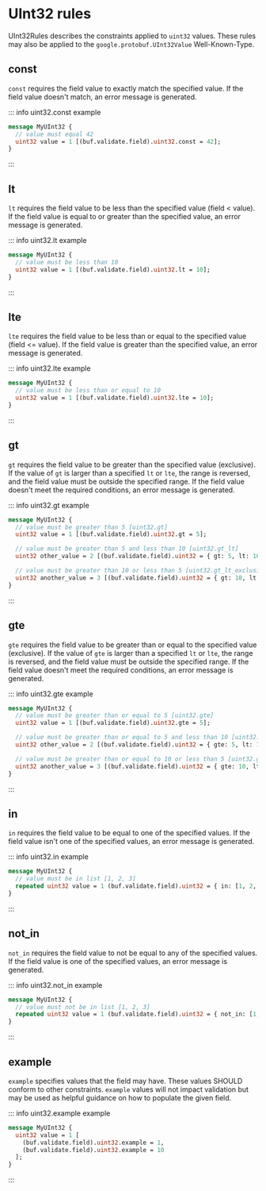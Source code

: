 # UInt32 rules

UInt32Rules describes the constraints applied to `uint32` values. These rules may also be applied to the `google.protobuf.UInt32Value` Well-Known-Type.

## const

`const` requires the field value to exactly match the specified value. If the field value doesn't match, an error message is generated.

::: info uint32.const example

```proto
message MyUInt32 {
  // value must equal 42
  uint32 value = 1 [(buf.validate.field).uint32.const = 42];
}
```

:::

## lt

`lt` requires the field value to be less than the specified value (field < value). If the field value is equal to or greater than the specified value, an error message is generated.

::: info uint32.lt example

```proto
message MyUInt32 {
  // value must be less than 10
  uint32 value = 1 [(buf.validate.field).uint32.lt = 10];
}
```

:::

## lte

`lte` requires the field value to be less than or equal to the specified value (field <= value). If the field value is greater than the specified value, an error message is generated.

::: info uint32.lte example

```proto
message MyUInt32 {
  // value must be less than or equal to 10
  uint32 value = 1 [(buf.validate.field).uint32.lte = 10];
}
```

:::

## gt

`gt` requires the field value to be greater than the specified value (exclusive). If the value of `gt` is larger than a specified `lt` or `lte`, the range is reversed, and the field value must be outside the specified range. If the field value doesn't meet the required conditions, an error message is generated.

::: info uint32.gt example

```proto
message MyUInt32 {
  // value must be greater than 5 [uint32.gt]
  uint32 value = 1 [(buf.validate.field).uint32.gt = 5];

  // value must be greater than 5 and less than 10 [uint32.gt_lt]
  uint32 other_value = 2 [(buf.validate.field).uint32 = { gt: 5, lt: 10 }];

  // value must be greater than 10 or less than 5 [uint32.gt_lt_exclusive]
  uint32 another_value = 3 [(buf.validate.field).uint32 = { gt: 10, lt: 5 }];
}
```

:::

## gte

`gte` requires the field value to be greater than or equal to the specified value (exclusive). If the value of `gte` is larger than a specified `lt` or `lte`, the range is reversed, and the field value must be outside the specified range. If the field value doesn't meet the required conditions, an error message is generated.

::: info uint32.gte example

```proto
message MyUInt32 {
  // value must be greater than or equal to 5 [uint32.gte]
  uint32 value = 1 [(buf.validate.field).uint32.gte = 5];

  // value must be greater than or equal to 5 and less than 10 [uint32.gte_lt]
  uint32 other_value = 2 [(buf.validate.field).uint32 = { gte: 5, lt: 10 }];

  // value must be greater than or equal to 10 or less than 5 [uint32.gte_lt_exclusive]
  uint32 another_value = 3 [(buf.validate.field).uint32 = { gte: 10, lt: 5 }];
}
```

:::

## in

`in` requires the field value to be equal to one of the specified values. If the field value isn't one of the specified values, an error message is generated.

::: info uint32.in example

```proto
message MyUInt32 {
  // value must be in list [1, 2, 3]
  repeated uint32 value = 1 (buf.validate.field).uint32 = { in: [1, 2, 3] };
}
```

:::

## not_in

`not_in` requires the field value to not be equal to any of the specified values. If the field value is one of the specified values, an error message is generated.

::: info uint32.not_in example

```proto
message MyUInt32 {
  // value must not be in list [1, 2, 3]
  repeated uint32 value = 1 (buf.validate.field).uint32 = { not_in: [1, 2, 3] };
}
```

:::

## example

`example` specifies values that the field may have. These values SHOULD conform to other constraints. `example` values will not impact validation but may be used as helpful guidance on how to populate the given field.

::: info uint32.example example

```proto
message MyUInt32 {
  uint32 value = 1 [
    (buf.validate.field).uint32.example = 1,
    (buf.validate.field).uint32.example = 10
  ];
}
```

:::
